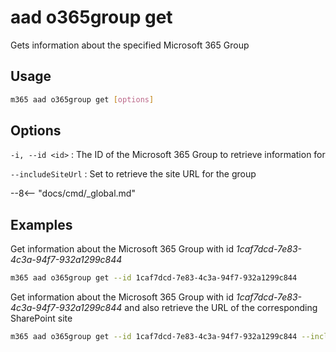 # aad o365group get

Gets information about the specified Microsoft 365 Group

## Usage

```sh
m365 aad o365group get [options]
```

## Options

`-i, --id <id>`
: The ID of the Microsoft 365 Group to retrieve information for

`--includeSiteUrl`
: Set to retrieve the site URL for the group

--8<-- "docs/cmd/_global.md"

## Examples

Get information about the Microsoft 365 Group with id _1caf7dcd-7e83-4c3a-94f7-932a1299c844_

```sh
m365 aad o365group get --id 1caf7dcd-7e83-4c3a-94f7-932a1299c844
```

Get information about the Microsoft 365 Group with id _1caf7dcd-7e83-4c3a-94f7-932a1299c844_ and also retrieve the URL of the corresponding SharePoint site

```sh
m365 aad o365group get --id 1caf7dcd-7e83-4c3a-94f7-932a1299c844 --includeSiteUrl
```